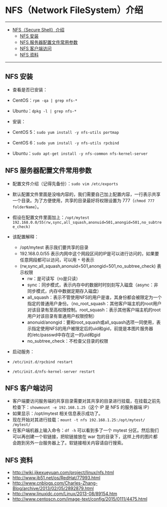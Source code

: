 <h1 id="nfs0">NFS（Network FileSystem）介绍</h1>

------

*   [NFS（Secure Shell）介绍](#nfs0)
    *   [NFS 安装](#nfs1)
    *   [NFS 服务器配置文件常用参数](#nfs2)
    *   [NFS 客户端访问](#nfs3)
    *   [NFS 资料](#nfs4)

------

<h2 id="nfs1">NFS 安装</h2>

- 查看是否已安装：
 - CentOS：`rpm -qa | grep nfs-*`
 - Ubuntu：`dpkg -l | grep nfs-*`

- 安装：
 - CentOS 5：`sudo yum install -y nfs-utils portmap`
 - CentOS 6：`sudo yum install -y nfs-utils rpcbind`
 - Ubuntu：`sudo apt-get install -y nfs-common nfs-kernel-server`

<h2 id="nfs2">NFS 服务器配置文件常用参数</h2>

- 配置文件介绍（记得先备份）：`sudo vim /etc/exports`
 - 默认配置文件里面是没啥内容的，我们需要自己加上配置内容，一行表示共享一个目录。为了方便使用，共享的目录最好将权限设置为 777（`chmod 777 folderName`）。
 - 假设在配置文件里面加上：`/opt/mytest 192.168.0.0/55(rw,sync,all_squash,anonuid=501,anongid=501,no_subtree_check)`
 - 该配置解释：
    - /opt/mytest 表示我们要共享的目录
    - 192.168.0.0/55 表示内网中这个网段区间的IP是可以进行访问的，如果要任意网段都可以访问，可以用 `*` 号表示
    - (rw,sync,all_squash,anonuid=501,anongid=501,no_subtree_check) 表示权限
        - rw：是可读写（ro是只读）
        - sync：同步模式，表示内存中的数据时时刻刻写入磁盘（async：非同步模式，内存中数据定期存入磁盘）
        - all_squash：表示不管使用NFS的用户是谁，其身份都会被限定为一个指定的普通用户身份。（no_root_squash：其他客户端主机的root用户对该目录有至高权限控制。root_squash：表示其他客户端主机的root用户对该目录有普通用户权限控制）
        - anonuid/anongid：要和root_squash或all_squash选项一同使用，表示指定使用NFS的用户被限定后的uid和gid，前提是本图片服务器的/etc/passwd中存在这一的uid和gid
        - no_subtree_check：不检查父目录的权限

- 启动服务：
 - `/etc/init.d/rpcbind restart`
 - `/etc/init.d/nfs-kernel-server restart`

<h2 id="nfs3">NFS 客户端访问</h2>

- 客户端要访问服务端的共享目录需要对其共享的目录进行挂载，在挂载之前先检查下：`showmount -e 192.168.1.25`（这个 IP 是 NFS 的服务器端 IP）
 - 如果显示：/opt/mytest 相关信息表示成功了。
- 现在开始对其进行挂载：`mount -t nfs 192.168.1.25:/opt/mytest/ /mytest/`
 - 在客户端机器上输入命令：`df -h` 可以看到多了一个 mytest 分区。然后我们可以再创建一个软链接，把软链接放在 war 包的目录下，这样上传的图片都会跑到另外一台服务器上了。软链接相关内容请自行搜索。

<h2 id="nfs4">NFS 资料</h2>

- <http://wiki.jikexueyuan.com/project/linux/nfs.html> 
- <http://www.jb51.net/os/RedHat/77993.html> 
- <http://www.cnblogs.com/Charles-Zhang-Blog/archive/2013/02/05/2892879.html> 
- <http://www.linuxidc.com/Linux/2013-08/89154.htm> 
- <http://www.centoscn.com/image-text/config/2015/0111/4475.html> 
